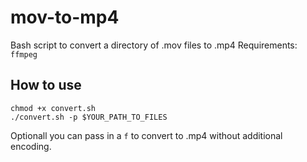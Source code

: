 # mov-to-mp4
Bash script to convert a directory of .mov files to .mp4
Requirements: `ffmpeg`

## How to use

```
chmod +x convert.sh
./convert.sh -p $YOUR_PATH_TO_FILES 
```
Optionall you can pass in a `f` to convert to .mp4 without additional encoding.
